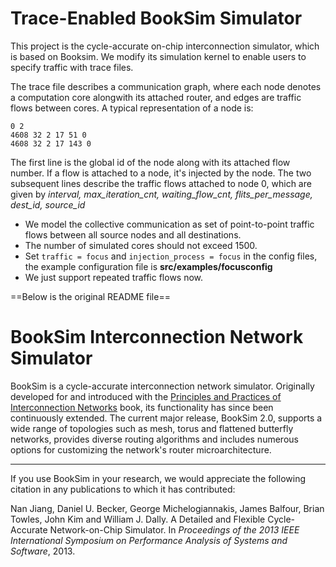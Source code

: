 # Trace-Enabled BookSim Simulator

This project is the cycle-accurate on-chip interconnection simulator, which is based on Booksim. We modify its simulation kernel to enable users to specify traffic with trace files. 

The trace file describes a communication graph, where each node denotes a computation core alongwith its attached router, and edges are traffic flows between cores. A typical representation of a node is: 

```pseudocode
0 2
4608 32 2 17 51 0
4608 32 2 17 143 0
```

The first line is the global id of the node along with its attached flow number. If a flow is attached to a node, it's injected by the node. The two subsequent lines describe the traffic flows attached to node $0$, which are given by *interval, max_iteration_cnt, waiting_flow_cnt, flits_per_message, dest_id, source_id* 

* We model the collective communication as set of point-to-point traffic flows between all source nodes and all destinations. 
* The number of simulated cores should not exceed 1500.
* Set `traffic = focus` and `injection_process = focus` in the config files, the example configuration file is **src/examples/focusconfig**
* We just support repeated traffic flows now.






==Below is the original README file== 

# BookSim Interconnection Network Simulator

BookSim is a cycle-accurate interconnection network simulator. Originally developed for and introduced with the [Principles and Practices of Interconnection Networks](http://cva.stanford.edu/books/ppin/) book, its functionality has since been continuously extended. The current major release, BookSim 2.0, supports a wide range of topologies such as mesh, torus and flattened butterfly networks, provides diverse routing algorithms and includes numerous options for customizing the network's router microarchitecture.

------

If you use BookSim in your research, we would appreciate the following citation in any publications to which it has contributed:

Nan Jiang, Daniel U. Becker, George Michelogiannakis, James Balfour, Brian Towles, John Kim and William J. Dally. A Detailed and Flexible Cycle-Accurate Network-on-Chip Simulator. In *Proceedings of the 2013 IEEE International Symposium on Performance Analysis of Systems and Software*, 2013.

